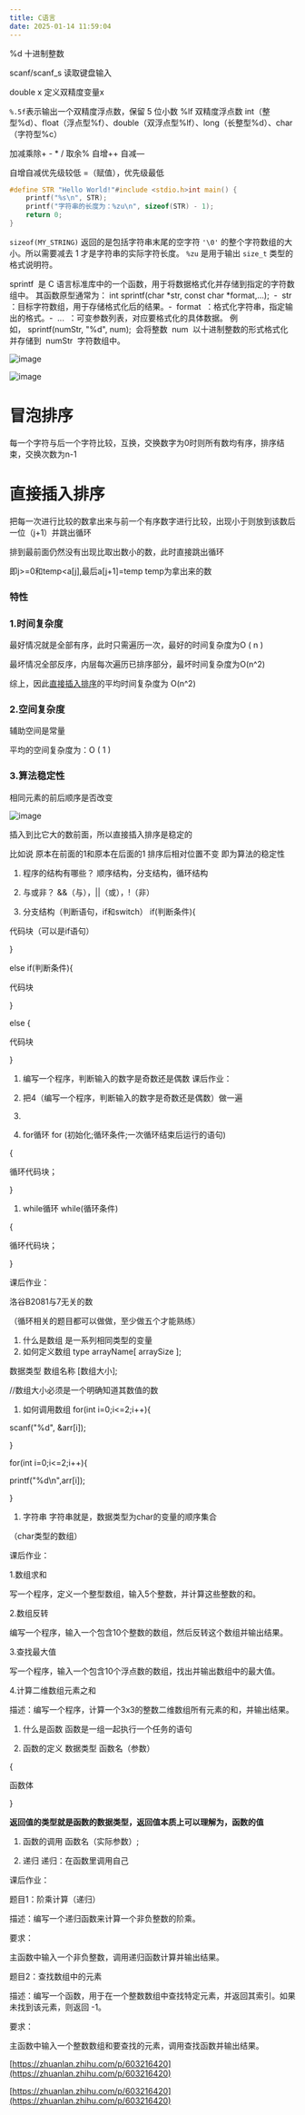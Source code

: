 ```yaml
---
title: C语言
date: 2025-01-14 11:59:04
---
```


%d 十进制整数

scanf/scanf_s 读取键盘输入

double x 定义双精度变量x

`%.5f`表示输出一个双精度浮点数，保留 5 位小数
%lf 双精度浮点数
int（整型%d）、float（浮点型%f）、double（双浮点型%lf）、long（长整型%d）、char（字符型%c）


加减乘除+ - *  /
取余% 自增++ 自减—

自增自减优先级较低
=（赋值），优先级最低

```c
#define STR "Hello World!"#include <stdio.h>int main() {
    printf("%s\n", STR);
    printf("字符串的长度为：%zu\n", sizeof(STR) - 1);
    return 0;
}
```

`sizeof(MY_STRING)` 返回的是包括字符串末尾的空字符 `'\0'` 的整个字符数组的大小。所以需要减去 1 才是字符串的实际字符长度。 `%zu` 是用于输出 `size_t` 类型的格式说明符。



sprintf  是 C 语言标准库中的一个函数，用于将数据格式化并存储到指定的字符数组中。 其函数原型通常为： int sprintf(char *str, const char *format,...);  -  str  ：目标字符数组，用于存储格式化后的结果。-  format  ：格式化字符串，指定输出的格式。-  ...  ：可变参数列表，对应要格式化的具体数据。 例如， sprintf(numStr, "%d", num);  会将整数  num  以十进制整数的形式格式化并存储到  numStr  字符数组中。

![image](https://prod-files-secure.s3.us-west-2.amazonaws.com/ae2b6fd8-8637-423c-a6b9-74c87723e19b/62386d29-f990-4c2f-a904-6350c6ec076e/1000014995.jpg?X-Amz-Algorithm=AWS4-HMAC-SHA256&X-Amz-Content-Sha256=UNSIGNED-PAYLOAD&X-Amz-Credential=AKIAT73L2G45FSPPWI6X%2F20250114%2Fus-west-2%2Fs3%2Faws4_request&X-Amz-Date=20250114T035855Z&X-Amz-Expires=3600&X-Amz-Signature=3e39afc434a350fb2431f8ac83701cddab5c1b8ba3ef9d5cfc7e83f2e90b92d4&X-Amz-SignedHeaders=host&x-id=GetObject)

![image](https://prod-files-secure.s3.us-west-2.amazonaws.com/ae2b6fd8-8637-423c-a6b9-74c87723e19b/bd550b3c-6d14-41f9-a44e-7e1d1fd48604/1000014019.jpg?X-Amz-Algorithm=AWS4-HMAC-SHA256&X-Amz-Content-Sha256=UNSIGNED-PAYLOAD&X-Amz-Credential=AKIAT73L2G45FSPPWI6X%2F20250114%2Fus-west-2%2Fs3%2Faws4_request&X-Amz-Date=20250114T035855Z&X-Amz-Expires=3600&X-Amz-Signature=c48d4f6d27e7555bb80808cd9daf3911322d393b9ba178d554cd0fad4b8c3322&X-Amz-SignedHeaders=host&x-id=GetObject)

# **冒泡排序**

每一个字符与后一个字符比较，互换，交换数字为0时则所有数均有序，排序结束，交换次数为n-1

# **直接插入排序**

把每一次进行比较的数拿出来与前一个有序数字进行比较，出现小于则放到该数后一位（j+1）并跳出循环

排到最前面仍然没有出现比取出数小的数，此时直接跳出循环

即j>=0和temp<a[j],最后a[j+1]=temp temp为拿出来的数

### **特性**

### **1.时间复杂度**

最好情况就是全部有序，此时只需遍历一次，最好的时间复杂度为O ( n )

最坏情况全部反序，内层每次遍历已排序部分，最坏时间复杂度为O(n^2)

综上，因此[直接插入排序](https://so.csdn.net/so/search?q=%E7%9B%B4%E6%8E%A5%E6%8F%92%E5%85%A5%E6%8E%92%E5%BA%8F&spm=1001.2101.3001.7020)的平均时间复杂度为 O(n^2)

### **2.空间复杂度**

辅助空间是常量

平均的空间复杂度为：O ( 1 )

### **3.算法稳定性**

相同元素的前后顺序是否改变

![image](https://prod-files-secure.s3.us-west-2.amazonaws.com/ae2b6fd8-8637-423c-a6b9-74c87723e19b/e8bef321-442b-4e59-a30c-ddc6f4523a2f/image.png?X-Amz-Algorithm=AWS4-HMAC-SHA256&X-Amz-Content-Sha256=UNSIGNED-PAYLOAD&X-Amz-Credential=AKIAT73L2G45FSPPWI6X%2F20250114%2Fus-west-2%2Fs3%2Faws4_request&X-Amz-Date=20250114T035900Z&X-Amz-Expires=3600&X-Amz-Signature=92ebef9b2bf98d66d3c49a96ac6b4b709e6afefc9138564aad5de687d4c12bdd&X-Amz-SignedHeaders=host&x-id=GetObject)

插入到比它大的数前面，所以直接插入排序是稳定的

比如说 原本在前面的1和原本在后面的1 排序后相对位置不变 即为算法的稳定性

1. 程序的结构有哪些？
顺序结构，分支结构，循环结构

1. 与或非？
&&（与），||（或），!（非）

1. 分支结构（判断语句，if和switch）
if(判断条件){

代码块（可以是if语句）

}

else if(判断条件){

代码块

}

else {

代码块

}

1. 编写一个程序，判断输入的数字是奇数还是偶数
课后作业：

1. 把4（编写一个程序，判断输入的数字是奇数还是偶数）做一遍
1. 
1. for循环
for (初始化;循环条件;一次循环结束后运行的语句)

{

循环代码块；

}

1. while循环
while(循环条件)

{

循环代码块；

}

课后作业：

洛谷B2081与7无关的数

（循环相关的题目都可以做做，至少做五个才能熟练）

1. 什么是数组 是一系列相同类型的变量
1. 如何定义数组
type arrayName[ arraySize ];

数据类型 数组名称 [数组大小];

//数组大小必须是一个明确知道其数值的数

1. 如何调用数组
for(int i=0;i<=2;i++){

scanf("%d", &arr[i]);

}

for(int i=0;i<=2;i++){

printf("%d\n",arr[i]);

}

1. 字符串
字符串就是，数据类型为char的变量的顺序集合

（char类型的数组）

课后作业：

1.数组求和

写一个程序，定义一个整型数组，输入5个整数，并计算这些整数的和。

2.数组反转

编写一个程序，输入一个包含10个整数的数组，然后反转这个数组并输出结果。

3.查找最大值

写一个程序，输入一个包含10个浮点数的数组，找出并输出数组中的最大值。

4.计算二维数组元素之和

描述：编写一个程序，计算一个3x3的整数二维数组所有元素的和，并输出结果。

1. 什么是函数
函数是一组一起执行一个任务的语句

1. 函数的定义
数据类型 函数名（参数）

{

函数体

}

**返回值的类型就是函数的数据类型，返回值本质上可以理解为，函数的值**

1. 函数的调用
函数名（实际参数）;

1. 递归
递归：在函数里调用自己

课后作业：

题目1：阶乘计算（递归）

描述：编写一个递归函数来计算一个非负整数的阶乘。

要求：

主函数中输入一个非负整数，调用递归函数计算并输出结果。

题目2：查找数组中的元素

描述：编写一个函数，用于在一个整数数组中查找特定元素，并返回其索引。如果未找到该元素，则返回 -1。

要求：

主函数中输入一个整数数组和要查找的元素，调用查找函数并输出结果。

[https://zhuanlan.zhihu.com/p/603216420](https://zhuanlan.zhihu.com/p/603216420)

[https://zhuanlan.zhihu.com/p/603216420](https://zhuanlan.zhihu.com/p/603216420)

